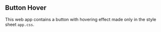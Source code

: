 ## Button Hover

This web app contains a button with hovering effect made only in the style sheet `app.css`.
